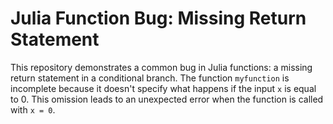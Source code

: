 # Julia Function Bug: Missing Return Statement

This repository demonstrates a common bug in Julia functions: a missing return statement in a conditional branch. The function `myfunction` is incomplete because it doesn't specify what happens if the input `x` is equal to 0.  This omission leads to an unexpected error when the function is called with `x = 0`.
